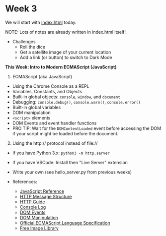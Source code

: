 # Week 3

We will start with [index.html](index.html) today.

NOTE: Lots of notes are already written in index.html itself!

* Challenges
  * Roll the dice
  * Get a satellite image of your current location
  * Add a link (or button) to switch to Dark Mode

**This Week: Intro to Modern ECMAScript (JavaScript)**

1. ECMAScript (aka JavaScript)
  * Using the Chrome Console as a REPL
  * Variables, Constants, and Objects
  * Built-in global objects: `console`, `window`, and `document`
  * Debugging: `console.debug()`, `console.warn()`, `console.error()`
  * Built-in global variables
  * DOM manipulation
  * `<script>` elements
  * DOM Events and event handler functions
  * PRO TIP: Wait for the `DOMContentLoaded` event before accessing the DOM if your script
             might be loaded before the document.

2. Using the http:// protocol instead of file://
  * If you have Python 3.x: `python3 -m http.server`
  * If you have VSCode: Install then "Live Server" extension
  * Write your own (see hello_server.py from previous weeks)


* References:
  * [JavaScript Reference](https://developer.mozilla.org/en-US/docs/Web/JavaScript)
  * [HTTP Message Structure](https://developer.mozilla.org/en-US/docs/Web/HTTP/Messages)
  * [HTTP Guide](https://wizardzines.com/zines/http/)
  * [Console Log](https://developer.mozilla.org/en-US/docs/Web/API/console#outputting_text_to_the_console)
  * [DOM Events](https://developer.mozilla.org/en-US/docs/Web/Events)
  * [DOM Manipulation](https://developer.mozilla.org/en-US/docs/Learn/JavaScript/Client-side_web_APIs/Manipulating_documents)
  * [Official ECMAScript Language Specification](https://www.ecma-international.org/publications/standards/Ecma-262.htm)
  * [Free Image Library](https://www.unsplash.com)
